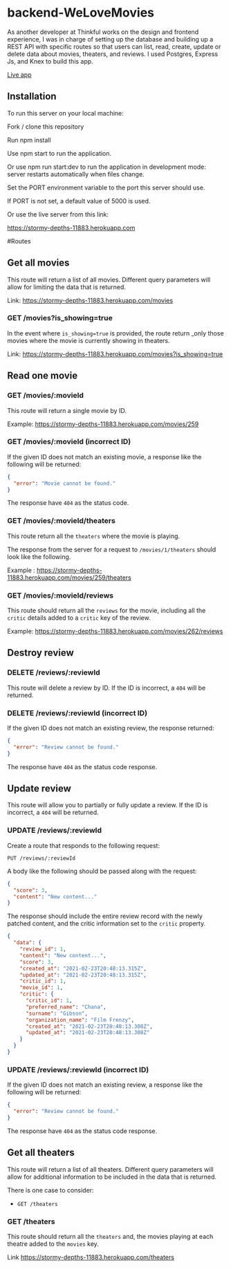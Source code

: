 # backend-WeLoveMovies

As another developer at Thinkful works on the design and frontend experience,
I was in charge of setting up the database and building up a REST API with specific routes so that users can list, read, create, update or delete data about movies, theaters, and reviews. I used Postgres, Express Js, and Knex to build this app.


[Live app](https://we-love-movies-back-end-by-khabbaz-marouane.vercel.app/)

## Installation
To run this server on your local machine:

Fork / clone this repository

Run npm install

Use npm start to run the application.

Or use npm run start:dev to run the application in development mode: server restarts automatically when files change.

Set the PORT environment variable to the port this server should use.

If PORT is not set, a default value of 5000 is used.

Or use the live server from this link:

https://stormy-depths-11883.herokuapp.com

#Routes


## Get all movies

This route will return a list of all movies. Different query parameters will allow for limiting the data that is returned.

Link: https://stormy-depths-11883.herokuapp.com/movies

### GET /movies?is_showing=true

In the event where `is_showing=true` is provided, the route return _only those movies where the movie is currently showing in theaters.

Link: https://stormy-depths-11883.herokuapp.com/movies?is_showing=true

## Read one movie

### GET /movies/:movieId

This route will return a single movie by ID.

Example: https://stormy-depths-11883.herokuapp.com/movies/259 

### GET /movies/:movieId (incorrect ID)

If the given ID does not match an existing movie, a response like the following will be returned:

```json
{
  "error": "Movie cannot be found."
}
```

The response  have `404` as the status code.


### GET /movies/:movieId/theaters

This route return all the `theaters` where the movie is playing. 

The response from the server for a request to `/movies/1/theaters` should look like the following.

Example : https://stormy-depths-11883.herokuapp.com/movies/259/theaters

### GET /movies/:movieId/reviews

This route should return all the `reviews` for the movie, including all the `critic` details added to a `critic` key of the review.

Example: https://stormy-depths-11883.herokuapp.com/movies/262/reviews

## Destroy review

### DELETE /reviews/:reviewId

This route will delete a review by ID. If the ID is incorrect, a `404` will be returned.

### DELETE /reviews/:reviewId (incorrect ID)

If the given ID does not match an existing review, the response returned:

```json
{
  "error": "Review cannot be found."
}
```

The response have `404` as the status code response.

## Update review

This route will allow you to partially or fully update a review. If the ID is incorrect, a `404` will be returned.

### UPDATE /reviews/:reviewId

Create a route that responds to the following request:

```
PUT /reviews/:reviewId
```

A body like the following should be passed along with the request:

```json
{
  "score": 3,
  "content": "New content..."
}
```

The response should include the entire review record with the newly patched content, and the critic information set to the `critic` property.

```json
{
  "data": {
    "review_id": 1,
    "content": "New content...",
    "score": 3,
    "created_at": "2021-02-23T20:48:13.315Z",
    "updated_at": "2021-02-23T20:48:13.315Z",
    "critic_id": 1,
    "movie_id": 1,
    "critic": {
      "critic_id": 1,
      "preferred_name": "Chana",
      "surname": "Gibson",
      "organization_name": "Film Frenzy",
      "created_at": "2021-02-23T20:48:13.308Z",
      "updated_at": "2021-02-23T20:48:13.308Z"
    }
  }
}
```

### UPDATE /reviews/:reviewId (incorrect ID)

If the given ID does not match an existing review, a response like the following will be returned:

```json
{
  "error": "Review cannot be found."
}
```

The response  have `404` as the status code response.

## Get all theaters

This route will return a list of all theaters. Different query parameters will allow for additional information to be included in the data that is returned.

There is one case to consider:

- `GET /theaters`

### GET /theaters

This route should return all the `theaters` and, the movies playing at each theatre added to the `movies` key. 

Link https://stormy-depths-11883.herokuapp.com/theaters




